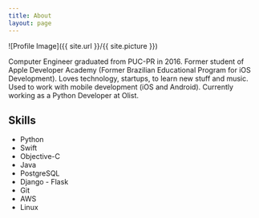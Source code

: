```yaml
---
title: About
layout: page
---
```

![Profile Image]({{ site.url }}/{{ site.picture }})

<p>Computer Engineer graduated from PUC-PR in 2016. Former student of
Apple Developer Academy (Former Brazilian Educational Program for iOS
Development). Loves technology, startups, to learn new stuff and music.
Used to work with mobile development (iOS and Android).
Currently working as a Python Developer at Olist.</p>

<h2>Skills</h2>

<ul class="skill-list">
	<li>Python</li>
	<li>Swift</li>
	<li>Objective-C</li>
	<li>Java</li>
	<li>PostgreSQL</li>
	<li>Django - Flask</li>
	<li>Git</li>
	<li>AWS</li>
	<li>Linux</li>
</ul>
